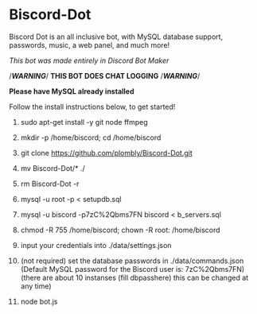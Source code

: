 # Biscord-Dot

Biscord Dot is an all inclusive bot, with MySQL database support, passwords, music, a web panel, and much more!

*This bot was made entirely in Discord Bot Maker*

/***WARNING***/ **THIS BOT DOES CHAT LOGGING** /***WARNING***/

**Please have MySQL already installed**

Follow the install instructions below, to get started!

1. sudo apt-get install -y git node ffmpeg

2. mkdir -p /home/biscord; cd /home/biscord

2. git clone https://github.com/plombly/Biscord-Dot.git

3. mv Biscord-Dot/* ./

4. rm Biscord-Dot -r

5. mysql -u root -p < setupdb.sql

6. mysql -u biscord -p7zC%2Qbms7FN biscord < b_servers.sql

7. chmod -R 755 /home/biscord; chown -R root: /home/biscord

8. input your credentials into ./data/settings.json

9. (not required) set the database passwords in ./data/commands.json (Default MySQL password for the Biscord user is: 7zC%2Qbms7FN)(there are about 10 instanses (fill dbpasshere) this can be changed at any time)

10. node bot.js
